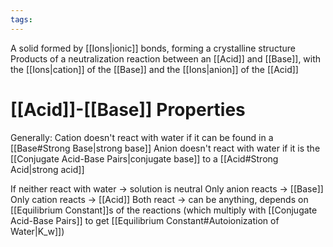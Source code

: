 ```yaml
---
tags: 
---
```

A solid formed by [[Ions|ionic]] bonds, forming a crystalline structure
Products of a neutralization reaction between an [[Acid]] and [[Base]], with the [[Ions|cation]] of the [[Base]] and the [[Ions|anion]] of the [[Acid]]
# [[Acid]]-[[Base]] Properties
Generally:
Cation doesn't react with water if it can be found in a [[Base#Strong Base|strong base]]
Anion doesn't react with water if it is the [[Conjugate Acid-Base Pairs|conjugate base]] to a [[Acid#Strong Acid|strong acid]]

If neither react with water → solution is neutral
Only anion reacts → [[Base]]
Only cation reacts → [[Acid]]
Both react → can be anything, depends on [[Equilibrium Constant]]s of the reactions (which multiply  with [[Conjugate Acid-Base Pairs]] to get [[Equilibrium Constant#Autoionization of Water|K_w]])
